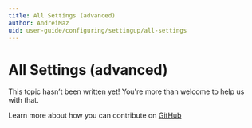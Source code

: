 ```yaml
---
title: All Settings (advanced)
author: AndreiMaz
uid: user-guide/configuring/settingup/all-settings
---
```

# All Settings (advanced)

This topic hasn’t been written yet! You're more than welcome to help us with that.

Learn more about how you can contribute on [GitHub](https://github.com/nopSolutions/nopCommerce-Docs/blob/master/CONTRIBUTING.md)